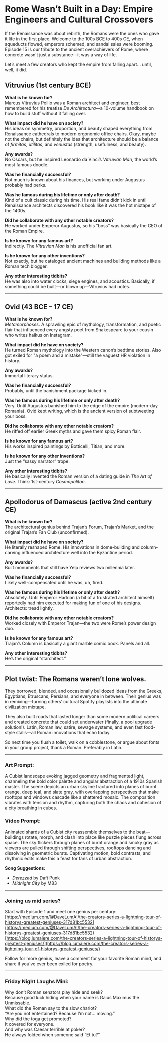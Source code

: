 # Rome Wasn’t Built in a Day: Empire Engineers and Cultural Crossovers

If the Renaissance was about rebirth, the Romans were the ones who gave it life in the first place. Welcome to the 100s BCE to 400s CE, when aqueducts flowed, emperors schemed, and sandal sales were booming. Episode 15 is our tribute to the ancient overachievers of Rome, where concrete wasn’t just a substance—it was a way of life.

Let’s meet a few creators who kept the empire from falling apart… until, well, it did.

## Vitruvius (1st century BCE)

**What is he known for?**  
Marcus Vitruvius Pollio was a Roman architect and engineer, best remembered for his treatise *De Architectura*—a 10-volume handbook on how to build stuff without it falling over.

**What impact did he have on society?**  
His ideas on symmetry, proportion, and beauty shaped everything from Renaissance cathedrals to modern ergonomic office chairs. Okay, maybe not the chairs, but definitely the idea that architecture should be a balance of *firmitas*, *utilitas*, and *venustas* (strength, usefulness, and beauty).

**Any awards?**  
No Oscars, but he inspired Leonardo da Vinci’s *Vitruvian Man*, the world’s most famous doodle.

**Was he financially successful?**  
Not much is known about his finances, but working under Augustus probably had perks.

**Was he famous during his lifetime or only after death?**  
Kind of a cult classic during his time. His real fame didn’t kick in until Renaissance architects discovered his book like it was the hot mixtape of the 1400s.

**Did he collaborate with any other notable creators?**  
He worked under Emperor Augustus, so his “boss” was basically the CEO of the Roman Empire.

**Is he known for any famous art?**  
Indirectly. The *Vitruvian Man* is his unofficial fan art.

**Is he known for any other inventions?**  
Not exactly, but he cataloged ancient machines and building methods like a Roman tech blogger.

**Any other interesting tidbits?**  
He was also into water clocks, siege engines, and acoustics. Basically, if something could be built—or blown up—Vitruvius had notes.

---

## Ovid (43 BCE – 17 CE)

**What is he known for?**  
*Metamorphoses*. A sprawling epic of mythology, transformation, and poetic flair that influenced every angsty poet from Shakespeare to your cousin who writes haikus on Instagram.

**What impact did he have on society?**  
He turned Roman mythology into the Western canon’s bedtime stories. Also got exiled for "a poem and a mistake"—still the vaguest HR violation in history.

**Any awards?**  
Immortal literary status.

**Was he financially successful?**  
Probably, until the banishment package kicked in.

**Was he famous during his lifetime or only after death?**  
Very. Until Augustus banished him to the edge of the empire (modern-day Romania). Ovid kept writing, which is the ancient version of subtweeting your boss.

**Did he collaborate with any other notable creators?**  
He riffed off earlier Greek myths and gave them spicy Roman flair.

**Is he known for any famous art?**  
His works inspired paintings by Botticelli, Titian, and more.

**Is he known for any other inventions?**  
Just the “sassy narrator” trope.

**Any other interesting tidbits?**  
He basically invented the Roman version of a dating guide in *The Art of Love*. Think: 1st-century *Cosmopolitan*.

---

## Apollodorus of Damascus (active 2nd century CE)

**What is he known for?**  
The architectural genius behind Trajan’s Forum, Trajan’s Market, and the original Trajan’s Fan Club (unconfirmed).

**What impact did he have on society?**  
He literally reshaped Rome. His innovations in dome-building and column-carving influenced architecture well into the Byzantine period.

**Any awards?**  
Built monuments that still have Yelp reviews two millennia later.

**Was he financially successful?**  
Likely well-compensated until he was, uh, fired.

**Was he famous during his lifetime or only after death?**  
Absolutely. Until Emperor Hadrian (a bit of a frustrated architect himself) reportedly had him executed for making fun of one of his designs. Architects: tread lightly.

**Did he collaborate with any other notable creators?**  
Worked closely with Emperor Trajan—the two were Rome’s power design duo.

**Is he known for any famous art?**  
Trajan’s Column is basically a giant marble comic book. Panels and all.

**Any other interesting tidbits?**  
He’s the original “starchitect.”

---

## Plot twist: The Romans weren’t lone wolves.

They borrowed, blended, and occasionally bulldozed ideas from the Greeks, Egyptians, Etruscans, Persians, and everyone in between. Their genius was in remixing—turning others’ cultural Spotify playlists into the ultimate civilization mixtape.

They also built roads that lasted longer than some modern political careers and created concrete that could set underwater (finally, a pool upgrade solution!). Latin, Roman law, satire, sewage systems, and even fast food-style stalls—all Roman innovations that echo today.

So next time you flush a toilet, walk on a cobblestone, or argue about fonts in your group project, thank a Roman. Preferably in Latin.

---

### Art Prompt:
A Cubist landscape evoking jagged geometry and fragmented light, channeling the bold color palette and angular abstraction of a 1910s Spanish master. The scene depicts an urban skyline fractured into planes of burnt orange, deep teal, and slate gray, with overlapping perspectives that make rooftops and windows cascade like a shattered mosaic. The composition vibrates with tension and rhythm, capturing both the chaos and cohesion of a city breathing in cubes.

### Video Prompt:
Animated shards of a Cubist city reassemble themselves to the beat—buildings rotate, morph, and clash into place like puzzle pieces flung across space. The sky flickers through planes of burnt orange and smoky gray as viewers are pulled through shifting perspectives, rooftops dancing and dissolving in geometric bursts. Captivating motion, bold contrasts, and rhythmic edits make this a feast for fans of urban abstraction.

**Song Suggestions:**  
- *Derezzed* by Daft Punk  
- *Midnight City* by M83

---

### Joining us mid series?

Start with Episode 1 and meet one genius per century:  
[https://medium.com/@DaveLumAI/the-creators-series-a-lightning-tour-of-historys-greatest-geniuses-317d81bc5532](https://medium.com/@DaveLumAI/the-creators-series-a-lightning-tour-of-historys-greatest-geniuses-317d81bc5532)  
[https://blog.lumaiere.com/the-creators-series-a-lightning-tour-of-historys-greatest-geniuses/](https://blog.lumaiere.com/the-creators-series-a-lightning-tour-of-historys-greatest-geniuses/)

Follow for more genius, leave a comment for your favorite Roman mind, and share if you’ve ever been exiled for poetry.

---

### Friday Night Laughs Mini:

Why don’t Roman senators play hide and seek?  
Because good luck hiding when your name is Gaius Maximus the Unmissable.  
What did the Roman say to the slow chariot?  
“Are you not entertained? Because I’m not… moving.”  
Why did the toga get promoted?  
It covered for everyone.  
And why was Caesar terrible at poker?  
He always folded when someone said “Et tu?”
